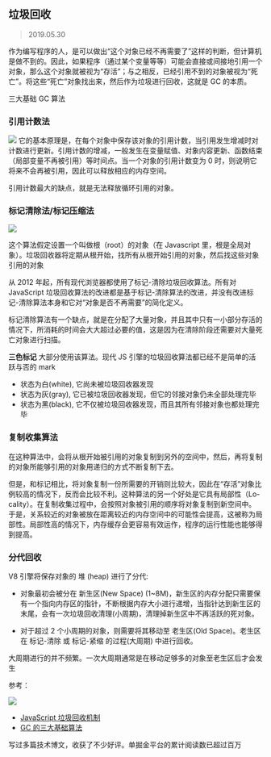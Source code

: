 ## 垃圾回收

> 2019.05.30

作为编写程序的人，是可以做出“这个对象已经不再需要了”这样的判断，但计算机是做不到的。因此，如果程序（通过某个变量等等）可能会直接或间接地引用一个对象，那么这个对象就被视为“存活”；与之相反，已经引用不到的对象被视为“死亡”。将这些“死亡”对象找出来，然后作为垃圾进行回收，这就是 GC 的本质。

三大基础 GC 算法

### 引用计数法

![](https://image-static.segmentfault.com/249/386/2493863077-56f154a26799a_articlex)
它的基本原理是，在每个对象中保存该对象的引用计数，当引用发生增减时对计数进行更新。引用计数的增减，一般发生在变量赋值、对象内容更新、函数结束（局部变量不再被引用）等时间点。当一个对象的引用计数变为 0 时，则说明它将来不会再被引用，因此可以释放相应的内存空间。

引用计数最大的缺点，就是无法释放循环引用的对象。

### 标记清除法/标记压缩法

![](https://segmentfault.com/img/bVtJJC)

这个算法假定设置一个叫做根（root）的对象（在 Javascript 里，根是全局对象）。垃圾回收器将定期从根开始，找所有从根开始引用的对象，然后找这些对象引用的对象

从 2012 年起，所有现代浏览器都使用了标记-清除垃圾回收算法。所有对 JavaScript 垃圾回收算法的改进都是基于标记-清除算法的改进，并没有改进标记-清除算法本身和它对“对象是否不再需要”的简化定义。

标记清除算法有一个缺点，就是在分配了大量对象，并且其中只有一小部分存活的情况下，所消耗的时间会大大超过必要的值，这是因为在清除阶段还需要对大量死亡对象进行扫描。

**三色标记** 大部分使用该算法。现代 JS 引擎的垃圾回收算法都已经不是简单的活跃与否的 mark

- 状态为白(white), 它尚未被垃圾回收器发现
- 状态为灰(gray), 它已被垃圾回收器发现，但它的邻接对象仍未全部处理完毕
- 状态为黑(black), 它不仅被垃圾回收器发现，而且其所有邻接对象也都处理完毕

### 复制收集算法

在这种算法中，会将从根开始被引用的对象复制到另外的空间中，然后，再将复制的对象所能够引用的对象用递归的方式不断复制下去。

但是，和标记相比，将对象复制一份所需要的开销则比较大，因此在“存活”对象比例较高的情况下，反而会比较不利。这种算法的另一个好处是它具有局部性（Lo-cality）。在复制收集过程中，会按照对象被引用的顺序将对象复制到新空间中。于是，关系较近的对象被放在距离较近的内存空间中的可能性会提高，这被称为局部性。局部性高的情况下，内存缓存会更容易有效运作，程序的运行性能也能够得到提高。

### 分代回收

V8 引擎将保存对象的 堆 (heap) 进行了分代:

- 对象最初会被分在 新生区(New Space) (1~8M)，新生区的内存分配只需要保有一个指向内存区的指针，不断根据内存大小进行递增，当指针达到新生区的末尾，会有一次垃圾回收清理(小周期)，清理掉新生区中不再活跃的死对象。

- 对于超过 2 个小周期的对象，则需要将其移动至 老生区(Old Space)。老生区在 标记-清除 或 标记-紧缩 的过程(大周期) 中进行回收。

大周期进行的并不频繁。一次大周期通常是在移动足够多的对象至老生区后才会发生

参考：

![](https://image-static.segmentfault.com/353/177/353177941-56f1544c5f3de_articlex)

- [JavaScript 垃圾回收机制](https://juejin.im/post/5cf4d12ee51d45775746b8ea)
- [GC 的三大基础算法](https://segmentfault.com/a/1190000004665100)

写过多篇技术博文，收获了不少好评。单掘金平台的累计阅读数已超过百万
